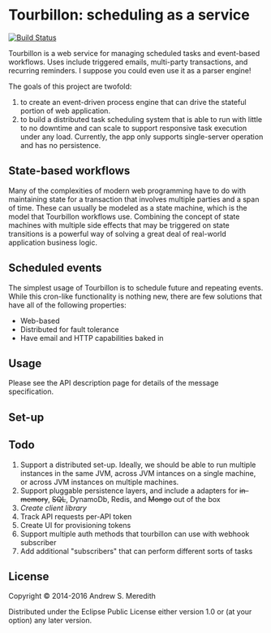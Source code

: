 # Tourbillon: scheduling as a service

[![Build Status](https://semaphoreci.com/api/v1/projects/475af2a8-c777-4f94-9e50-1d213d5ff1a9/467822/badge.svg)](https://semaphoreci.com/kendru/tourbillon--2)

Tourbillon is a web service for managing scheduled tasks and event-based workflows. Uses include triggered emails, multi-party transactions, and recurring reminders. I suppose you could even use it as a parser engine!

The goals of this project are twofold:

1. to create an event-driven process engine that can drive the stateful portion of web application.
2. to build a distributed task scheduling system that is able to run with little to no downtime and can scale to support responsive task execution under any load. Currently, the app only supports single-server operation and has no persistence.

## State-based workflows

Many of the complexities of modern web programming have to do with maintaining state for a transaction that involves multiple parties and a span of time. These can usually be modeled as a state machine, which is the model that Tourbillon workflows use. Combining the concept of state machines with multiple side effects that may be triggered on state transitions is a powerful way of solving a great deal of real-world application business logic.

## Scheduled events

The simplest usage of Tourbillon is to schedule future and repeating events. While this cron-like functionality is nothing new, there are few solutions that have all of the following properties:

- Web-based
- Distributed for fault tolerance
- Have email and HTTP capabilities baked in

## Usage

Please see the API description page for details of the message specification.

## Set-up

## Todo

1. Support a distributed set-up. Ideally, we should be able to run multiple instances in the same JVM, across JVM intances on a single machine, or across JVM instances on multiple machines.
3. Support pluggable persistence layers, and include a adapters for ~~in-memory~~, ~~SQL~~, DynamoDb, Redis, and ~~Mongo~~ out of the box
4. *Create client library*
6. Track API requests per-API token
7. Create UI for provisioning tokens
10. Support multiple auth methods that tourbillon can use with webhook subscriber
11. Add additional "subscribers" that can perform different sorts of tasks

## License

Copyright © 2014-2016 Andrew S. Meredith

Distributed under the Eclipse Public License either version 1.0 or (at
your option) any later version.
